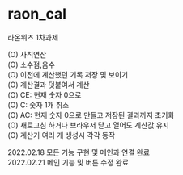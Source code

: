 # raon_cal
라온위즈 1차과제   

(O) 사칙연산   
(O) 소수점,음수    
(O) 이전에 계산했던 기록 저장 및 보이기   
(O) 계산결과 덧붙여서 계산   
(O) CE: 현재 숫자 0으로   
(O) C: 숫자 1개 취소   
(O) AC: 현재 숫자 0으로 만들고 저장된 결과까지 초기화   
(O) 새로고침 하거나 브라우저 닫고 열어도 계산값 유지      
(O) 계산기 여러 개 생성시 각각 동작      

2022.02.18 모든 기능 구현 및 메인과 연결 완료   
2022.02.21 메인 기능 및 버튼 수정 완료